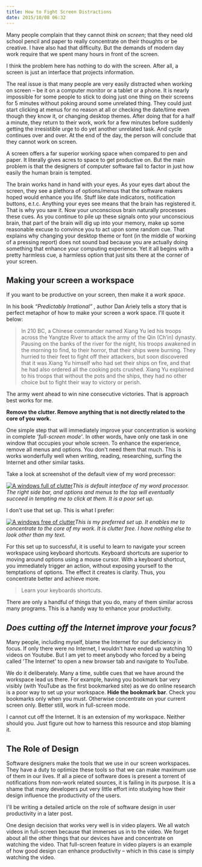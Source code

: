 ```yaml
---
title: How to Fight Screen Distractions
date: 2015/10/08 06:32
---
```


Many people complain that they cannot *think on screen*;  that they need old school pencil and paper to really concentrate on their thoughts or be creative. I have also had  that difficulty. But the demands of modern day work require that we spent many hours in front of the screen.

I think the  problem here has nothing to do with the screen. After all, a screen is just an interface that projects information.

The real issue is that many people are very easily distracted when working on screen – be it on a computer monitor or a tablet or a phone. It is nearly impossible for some people to stick to doing just one thing on their screens for 5 minutes without poking around some unrelated thing. They could just start clicking at menus for no reason at all or checking the date/time even though they know it, or changing desktop themes. After doing that for a half a minute, they return to their work, work for a few minutes before suddenly getting the irresistible urge to do yet another unrelated task. And cycle continues over and over. At the end of the day, the person will conclude that they cannot work on screen.

A screen offers a far superior working space when compared to pen and paper. It literally gives acres to space to get productive on. But the main problem is  that the designers of computer software fail to factor in just how easily the human brain is tempted.

The brain works hand in hand with your eyes. As your eyes dart about the screen, they see a plethora of options/menus that the software makers hoped would enhance you life. Stuff like date indicators, notification buttons, e.t.c. Anything your eyes see means that the brain has registered it. That is why you saw it. Now your unconscious brain naturally processes these cues. As you continue to pile up these signals onto your unconscious brain, that part of the brain will dig up into your memory, make up some reasonable excuse to convince you to act upon some random cue. That explains why changing your desktop theme or font (in the middle of working of a pressing report) does not sound bad because you are actually doing something that enhance your computing experience. Yet it all begins with a pretty harmless cue, a harmless option that just sits there at the corner of your screen.

## Making your screen a workspace

If you want to be productive on your screen, then make it a *work space*. 

In his book *“Predictably Irrational”* , author Dan Ariely tells a story that is perfect metaphor of how to make your screen a work space. I'll quote it below:

>In 210 BC, a Chinese commander named Xiang Yu led his troops across the Yangtze River to attack the army of the Qin (Ch’in) dynasty. Pausing on the banks of the river for the night, his troops awakened in the morning to find, to their horror, that their ships were burning. They hurried to their feet to fight off their attackers, but soon discovered that it was Xiang Yu himself who had set their ships on fire, and that he had also ordered all the cooking pots crushed. Xiang Yu explained to his troops that without the pots and the ships, they had no other choice but to fight their way to victory or perish.

The army went ahead to win nine consecutive victories. That is approach best works for me.

**Remove the clutter. Remove anything that is not directly related to the core of you work.**

One simple step that will immediately improve your concentration is working in complete *'full-screen mode'*. In other words, have only one task in one window that occupies your whole screen.  To enhance the experience, remove all menus and options. You don't need them that much. This is works wonderfully well when writing, reading, researching, surfing the Internet and other similar tasks. 

Take a look at screenshot of the default view of my word precessor:

<a href="/blog/images/clutter_full.png"><img src="/blog/images/clutter_full.png" alt="A windows full of clutter"></a>*This is default interface of my word processor. The right side bar, and options and menus to the top will eventually succeed in tempting me to click at them. It is a poor set up.*

I don't use that set up. This is what I prefer:

<a href="/blog/images/clutter_free.png"><img src="/blog/images/clutter_free.png" alt="A windows free of clutter"></a>*This is my preferred set up. It enables me to concentrate to the core of my work. It is clutter free. I have nothing else to look other than my text.*

For this set up to successful, it is useful to learn to navigate your screen workspace using keyboard shortcuts. Keyboard shortcuts are superior to moving around options using a mouse cursor. With a keyboard shortcut, you immediately trigger an action, without exposing yourself to the temptations of options. The effect it creates is clarity. Thus, you concentrate better and achieve more.

>Learn your keyboards shortcuts. 

There are only a handful of things that you do, many of them similar across many programs. This is a handy way to enhance your productivity.

## *Does cutting off the Internet improve your focus?*

Many people, including myself, blame the Internet for our deficiency in focus. If only there were no Internet, I wouldn't have ended up watching 10 videos on Youtube. But I am yet to meet anybody who  forced by a being called 'The Internet'  to open a new  browser tab and navigate to YouTube. 

We do it deliberately. Many a time, subtle cues that we have around the workspace lead us there. 
For example, having you bookmark bar very visibly (with YouTube as the first bookmarked site) as we do online research is a poor way to set up your workspace. **Hide the bookmark bar**. Check you bookmarks only when you must. Otherwise concentrate on your current screen only. Better still, work in full-screen mode.

I cannot cut off the Internet. It is an extension of my workspace. Neither should you. Just figure out how to harness this resource and stop blaming it.

## The Role of Design

Software designers make the tools that we use in our screen workspaces. They have a duty to optimize these tools so that we can make maximum use of them in our lives. If all a piece of software does is present a torrent of notifications from non-work related sources, it is failing in its purpose. It is a shame that many developers put very little effort into studying how their design influence the productivity of the users. 

I'll be writing a detailed article on the role of software design in user productivity in a later post.

One design decision that works very well is in video players.  We all watch videos in full-screen because that immerses us in to the video. We forget about all the other things that our devices have and concentrate on watching the video. That full-screen feature in video players is an example of how good design can enhance productivity – which in this case is simply watching the video.
